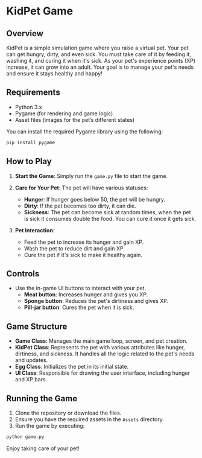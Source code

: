 # KidPet Game

## Overview
KidPet is a simple simulation game where you raise a virtual pet. Your pet can get hungry, dirty, and even sick. You must take care of it by feeding it, washing it, and curing it when it's sick. As your pet's experience points (XP) increase, it can grow into an adult. Your goal is to manage your pet's needs and ensure it stays healthy and happy!

## Requirements
- Python 3.x
- Pygame (for rendering and game logic)
- Asset files (images for the pet’s different states)

You can install the required Pygame library using the following:

```bash
pip install pygame
```

## How to Play

1. **Start the Game**:
   Simply run the `game.py` file to start the game.
   
2. **Care for Your Pet**:
   The pet will have various statuses:
   - **Hunger**: If hunger goes below 50, the pet will be hungry.
   - **Dirty**: If the pet becomes too dirty, it can die.
   - **Sickness**: The pet can become sick at random times, when the pet is sick it consumes double the food. You can cure it once it gets sick.

3. **Pet Interaction**:
   - Feed the pet to increase its hunger and gain XP.
   - Wash the pet to reduce dirt and gain XP.
   - Cure the pet if it's sick to make it healthy again.


## Controls

- Use the in-game UI buttons to interact with your pet.
    - **Meat button**: Increases hunger and gives you XP.
    - **Sponge button**: Reduces the pet's dirtiness and gives XP.
    - **Pill-jar button**: Cures the pet when it is sick.

## Game Structure

- **Game Class**: Manages the main game loop, screen, and pet creation.
- **KidPet Class**: Represents the pet with various attributes like hunger, dirtiness, and sickness. It handles all the logic related to the pet's needs and updates.
- **Egg Class**: Initializes the pet in its initial state.
- **UI Class**: Responsible for drawing the user interface, including hunger and XP bars.

## Running the Game

1. Clone the repository or download the files.
2. Ensure you have the required assets in the `Assets` directory.
3. Run the game by executing:

```bash
python game.py
```

Enjoy taking care of your pet!
